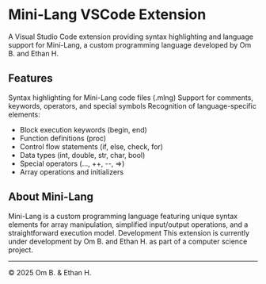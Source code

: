 # Mini-Lang VSCode Extension
A Visual Studio Code extension providing syntax highlighting and language support for Mini-Lang, a custom programming language developed by Om B. and Ethan H.

## Features

Syntax highlighting for Mini-Lang code files (.mlng)
Support for comments, keywords, operators, and special symbols
Recognition of language-specific elements:

- Block execution keywords (begin, end)
- Function definitions (proc)
- Control flow statements (if, else, check, for)
- Data types (int, double, str, char, bool)
- Special operators (..., ++, --, =>)
- Array operations and initializers



## About Mini-Lang
Mini-Lang is a custom programming language featuring unique syntax elements for array manipulation, simplified input/output operations, and a straightforward execution model.
Development
This extension is currently under development by Om B. and Ethan H. as part of a computer science project.
___
© 2025 Om B. & Ethan H.
